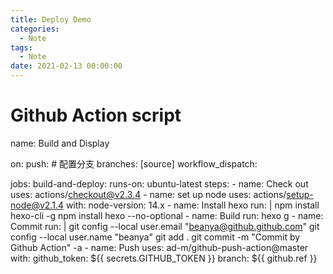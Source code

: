 ```yaml
---
title: Deploy Demo
categories:
  - Note
tags:
  - Note
date: 2021-02-13 00:00:00
---
```


# Github Action script

name: Build and Display

on:
  push:
    # 配置分支
    branches: [source]
  workflow_dispatch:

jobs:
  build-and-deploy:
    runs-on: ubuntu-latest
    steps:
    - name: Check out
      uses: actions/checkout@v2.3.4
    - name: set up node
      uses: actions/setup-node@v2.1.4
      with:
        node-version: 14.x
    - name: Install hexo
      run: |
        npm install hexo-cli -g
        npm install hexo --no-optional
    - name: Build
      run: hexo g
    - name: Commit
      run: |
        git config --local user.email "beanya@github.github.com"
        git config --local user.name "beanya"
        git add .
        git commit -m "Commit by Github Action" -a
    - name: Push
      uses: ad-m/github-push-action@master
      with:
        github_token: ${{ secrets.GITHUB_TOKEN }}
        branch: ${{ github.ref }}
